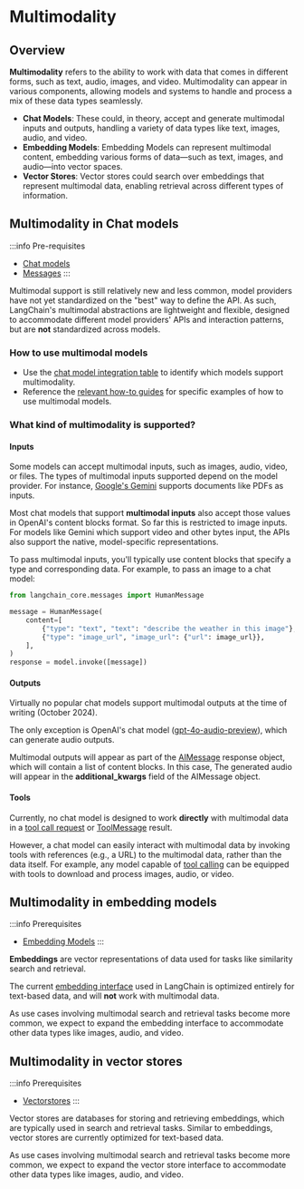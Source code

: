 # Multimodality

## Overview

**Multimodality** refers to the ability to work with data that comes in different forms, such as text, audio, images, and video. Multimodality can appear in various components, allowing models and systems to handle and process a mix of these data types seamlessly.

- **Chat Models**: These could, in theory, accept and generate multimodal inputs and outputs, handling a variety of data types like text, images, audio, and video.
- **Embedding Models**: Embedding Models can represent multimodal content, embedding various forms of data—such as text, images, and audio—into vector spaces.
- **Vector Stores**: Vector stores could search over embeddings that represent multimodal data, enabling retrieval across different types of information.

## Multimodality in Chat models

:::info Pre-requisites
* [Chat models](/docs/concepts/chat_models)
* [Messages](/docs/concepts/messages)
:::
 
Multimodal support is still relatively new and less common, model providers have not yet standardized on the "best" way to define the API. As such, LangChain's multimodal abstractions are lightweight and flexible, designed to accommodate different model providers' APIs and interaction patterns, but are **not** standardized across models.

### How to use multimodal models

* Use the [chat model integration table](/docs/integrations/chat/) to identify which models support multimodality.
* Reference the [relevant how-to guides](/docs/how_to/#multimodal) for specific examples of how to use multimodal models.

### What kind of multimodality is supported?

#### Inputs

Some models can accept multimodal inputs, such as images, audio, video, or files. The types of multimodal inputs supported depend on the model provider. For instance, [Google's Gemini](https://python.langchain.com/docs/integrations/chat/google_generative_ai/) supports documents like PDFs as inputs.

Most chat models that support **multimodal inputs** also accept those values in OpenAI's content blocks format. So far this is restricted to image inputs. For models like Gemini which support video and other bytes input, the APIs also support the native, model-specific representations.

To pass multimodal inputs, you'll typically use content blocks that specify a type and corresponding data. For example, to pass an image to a chat model:

```python
from langchain_core.messages import HumanMessage

message = HumanMessage(
    content=[
        {"type": "text", "text": "describe the weather in this image"},
        {"type": "image_url", "image_url": {"url": image_url}},
    ],
)
response = model.invoke([message])
```

#### Outputs

Virtually no popular chat models support multimodal outputs at the time of writing (October 2024). 

The only exception is OpenAI's chat model ([gpt-4o-audio-preview](https://python.langchain.com/docs/integrations/chat/openai/)), which can generate audio outputs.

Multimodal outputs will appear as part of the [AIMessage](/docs/concepts/messages/#aimessage) response object, which will contain a list of content blocks. In this case, The generated audio will appear in the **additional_kwargs** field of the AIMessage object.

#### Tools

Currently, no chat model is designed to work **directly** with multimodal data in a [tool call request](/docs/concepts/tool_calling) or [ToolMessage](/docs/concepts/tool_calling) result.

However, a chat model can easily interact with multimodal data by invoking tools with references (e.g., a URL) to the multimodal data, rather than the data itself. For example, any model capable of [tool calling](/docs/concepts/tool_calling) can be equipped with tools to download and process images, audio, or video.

## Multimodality in embedding models

:::info Prerequisites
* [Embedding Models](/docs/concepts/embedding_models)
:::

**Embeddings** are vector representations of data used for tasks like similarity search and retrieval.

The current [embedding interface](https://python.langchain.com/api_reference/core/embeddings/langchain_core.embeddings.embeddings.Embeddings.html#langchain_core.embeddings.embeddings.Embeddings) used in LangChain is optimized entirely for text-based data, and will **not** work with multimodal data.

As use cases involving multimodal search and retrieval tasks become more common, we expect to expand the embedding interface to accommodate other data types like images, audio, and video.

## Multimodality in vector stores

:::info Prerequisites
* [Vectorstores](/docs/concepts/vectorstores)
:::

Vector stores are databases for storing and retrieving embeddings, which are typically used in search and retrieval tasks. Similar to embeddings, vector stores are currently optimized for text-based data.

As use cases involving multimodal search and retrieval tasks become more common, we expect to expand the vector store interface to accommodate other data types like images, audio, and video.
